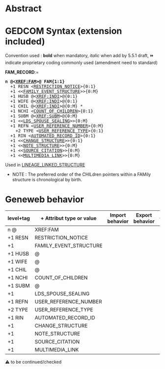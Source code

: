 ﻿# Abstract

# GEDCOM Syntax (extension included)
Convention used : **bold** when mandatory, _italic_ when add by 5.5.1 draft, &#x23E9; indicate proprietary coding commonly used (amendment need to standard)<br />

**FAM_RECORD**:=
<pre>
<b>n @&lt;<a href=Ged.XREF_FAM>XREF:FAM</a>&gt;@ FAM{1:1}</b>
  +1 RESN &lt;<a href=Ged.RESTRICTION_NOTICE>RESTRICTION_NOTICE</a>&gt;{0:1}
  +1 &lt;&lt;<a href=Ged.FAMILY_EVENT_STRUCTURE>FAMILY_EVENT_STRUCTURE</a>&gt;&gt;{0:M}
  +1 HUSB @&lt;<a href=Ged.XREF_INDI>XREF:INDI</a>&gt;@{0:1}
  +1 WIFE @&lt;<a href=Ged.XREF_INDI>XREF:INDI</a>&gt;@{0:1}
  +1 CHIL @&lt;<a href=Ged.XREF_INDI>XREF:INDI</a>&gt;@{0:M} *
  +1 NCHI &lt;<a href=Ged.COUNT_OF_CHILDREN>COUNT_OF_CHILDREN</a>&gt;{0:1}
  +1 SUBM @&lt;<a href=Ged.XREF_SUBM>XREF:SUBM</a>&gt;@{0:M}
  +1 &lt;&lt;<a href=Ged.LDS_SPOUSE_SEALING>LDS_SPOUSE_SEALING</a>&gt;&gt;{0:M}
  +1 REFN &lt;<a href=Ged.USER_REFERENCE_NUMBER>USER_REFERENCE_NUMBER</a>&gt;{0:M}
    +2 TYPE &lt;<a href=Ged.USER_REFERENCE_TYPE>USER_REFERENCE_TYPE</a>&gt;{0:1}
  +1 RIN &lt;<a href=Ged.AUTOMATED_RECORD_ID>AUTOMATED_RECORD_ID</a>&gt;{0:1}
  +1 &lt;&lt;<a href=Ged.CHANGE_STRUCTURE>CHANGE_STRUCTURE</a>&gt;&gt;{0:1}
  +1 &lt;&lt;<a href=Ged.NOTE_STRUCTURE>NOTE_STRUCTURE</a>&gt;&gt;{0:M}
  +1 &lt;&lt;<a href=Ged.SOURCE_CITATION>SOURCE_CITATION</a>&gt;&gt;{0:M}
  +1 &lt;&lt;<a href=Ged.MULTIMEDIA_LINK>MULTIMEDIA_LINK</a>&gt;&gt;{0:M}
</pre>
Used in <a href=Ged.LINEAGE_LINKED_STRUCTURE>LINEAGE_LINKED_STRUCTURE</a><br />


* NOTE :
The preferred order of the CHILdren pointers within a FAMily structure is chronological by birth.
# Geneweb behavior

level+tag  | + Attribut type or value | Import behavior | Export behavior  | Comment 
---------- | ------------- | :---------------: | :-----------------:| -----------
n @ | XREF:FAM | | |
+1 RESN | RESTRICTION_NOTICE | | |
+1 | FAMILY_EVENT_STRUCTURE | | |
+1 HUSB | @ | | |
+1 WIFE | @ | | |
+1 CHIL | @ | | |
+1 NCHI | COUNT_OF_CHILDREN | | |
+1 SUBM | @ | | |
+1 | LDS_SPOUSE_SEALING | | |
+1 REFN | USER_REFERENCE_NUMBER | | |
+2 TYPE | USER_REFERENCE_TYPE | | |
+1 RIN | AUTOMATED_RECORD_ID | | |
+1 | CHANGE_STRUCTURE | | |
+1 | NOTE_STRUCTURE | | |
+1 | SOURCE_CITATION | | |
+1 | MULTIMEDIA_LINK | | |

:warning: to be continued/checked

